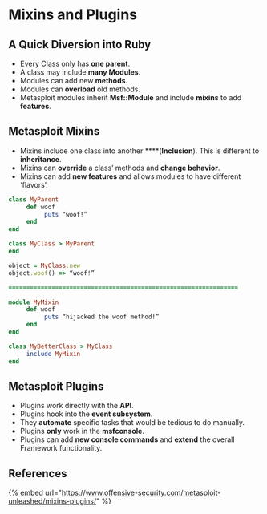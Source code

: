 # Mixins and Plugins

## A Quick Diversion into Ruby

* Every Class only has **one parent**.
* A class may include **many Modules**.
* Modules can add new **methods**.
* Modules can **overload** old methods.
* Metasploit modules inherit **Msf::Module** and include **mixins** to add **features**.

## Metasploit Mixins

* Mixins include one class into another ****\(**Inclusion**\). This is different to **inheritance**. 
* Mixins can **override** a class’ methods and **change behavior**. 
* Mixins can add **new features** and allows modules to have different ‘flavors’.

```ruby
class MyParent
     def woof
          puts “woof!”
     end
end

class MyClass > MyParent
end

object = MyClass.new
object.woof() => “woof!”

================================================================

module MyMixin
     def woof
          puts “hijacked the woof method!”
     end
end

class MyBetterClass > MyClass
     include MyMixin
end
```

## Metasploit Plugins

* Plugins work directly with the **API**. 
* Plugins hook into the **event subsystem**. 
* They **automate** specific tasks that would be tedious to do manually.
* Plugins **only** work in the **msfconsole**.
* Plugins can add **new console commands** and **extend** the overall Framework functionality.

## References

{% embed url="https://www.offensive-security.com/metasploit-unleashed/mixins-plugins/" %}



